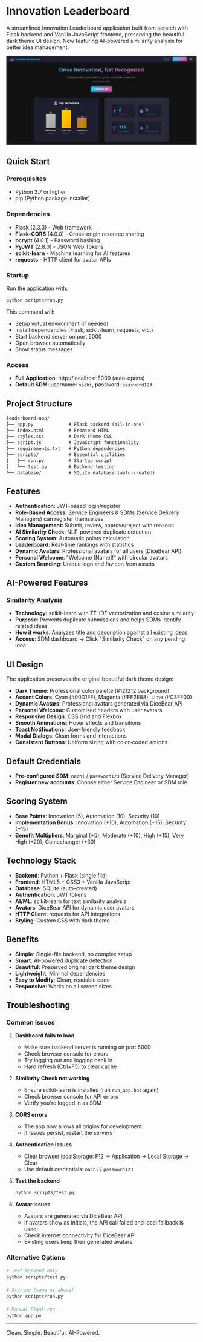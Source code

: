 # Innovation Leaderboard

A streamlined Innovation Leaderboard application built from scratch with Flask backend and Vanilla JavaScript frontend, preserving the beautiful dark theme UI design. Now featuring AI-powered similarity analysis for better idea management.

![Homepage](assets/homepage.png)

## Quick Start

### Prerequisites
- Python 3.7 or higher
- pip (Python package installer)

### Dependencies
- **Flask** (2.3.3) - Web framework
- **Flask-CORS** (4.0.0) - Cross-origin resource sharing
- **bcrypt** (4.0.1) - Password hashing
- **PyJWT** (2.8.0) - JSON Web Tokens
- **scikit-learn** - Machine learning for AI features
- **requests** - HTTP client for avatar APIs

### Startup

Run the application with:

```bash
python scripts/run.py
```

This command will:
- Setup virtual environment (if needed)
- Install dependencies (Flask, scikit-learn, requests, etc.)
- Start backend server on port 5000
- Open browser automatically
- Show status messages

### Access
- **Full Application**: http://localhost:5000 (auto-opens)
- **Default SDM**: username: `nachi`, password: `password123`

## Project Structure

```
leaderboard-app/
├── app.py             # Flask backend (all-in-one)
├── index.html         # Frontend HTML
├── styles.css         # Dark theme CSS
├── script.js          # JavaScript functionality
├── requirements.txt   # Python dependencies
├── scripts/           # Essential utilities
│   ├── run.py         # Startup script
│   └── test.py        # Backend testing
└── database/          # SQLite database (auto-created)
```

## Features

- **Authentication**: JWT-based login/register
- **Role-Based Access**: Service Engineers & SDMs (Service Delivery Managers) can register themselves
- **Idea Management**: Submit, review, approve/reject with reasons
- **AI Similarity Check**: NLP-powered duplicate detection
- **Scoring System**: Automatic points calculation
- **Leaderboard**: Real-time rankings with statistics
- **Dynamic Avatars**: Professional avatars for all users (DiceBear API)
- **Personal Welcome**: "Welcome [Name]!" with circular avatars
- **Custom Branding**: Unique logo and favicon from assets

## AI-Powered Features

### Similarity Analysis
- **Technology**: scikit-learn with TF-IDF vectorization and cosine similarity
- **Purpose**: Prevents duplicate submissions and helps SDMs identify related ideas
- **How it works**: Analyzes title and description against all existing ideas
- **Access**: SDM dashboard → Click "Similarity Check" on any pending idea

## UI Design

The application preserves the original beautiful dark theme design:
- **Dark Theme**: Professional color palette (#121212 background)
- **Accent Colors**: Cyan (#00D1FF), Magenta (#FF2E88), Lime (#C3FF00)
- **Dynamic Avatars**: Professional avatars generated via DiceBear API
- **Personal Welcome**: Customized headers with user avatars
- **Responsive Design**: CSS Grid and Flexbox
- **Smooth Animations**: Hover effects and transitions
- **Toast Notifications**: User-friendly feedback
- **Modal Dialogs**: Clean forms and interactions
- **Consistent Buttons**: Uniform sizing with color-coded actions

## Default Credentials

- **Pre-configured SDM**: `nachi` / `password123` (Service Delivery Manager)
- **Register new accounts**: Choose either Service Engineer or SDM role

## Scoring System

- **Base Points**: Innovation (5), Automation (10), Security (10)
- **Implementation Bonus**: Innovation (+10), Automation (+15), Security (+15)
- **Benefit Multipliers**: Marginal (+5), Moderate (+10), High (+15), Very High (+20), Gamechanger (+30)

## Technology Stack

- **Backend**: Python + Flask (single file)
- **Frontend**: HTML5 + CSS3 + Vanilla JavaScript
- **Database**: SQLite (auto-created)
- **Authentication**: JWT tokens
- **AI/ML**: scikit-learn for text similarity analysis
- **Avatars**: DiceBear API for dynamic user avatars
- **HTTP Client**: requests for API integrations
- **Styling**: Custom CSS with dark theme

## Benefits

- **Simple**: Single-file backend, no complex setup
- **Smart**: AI-powered duplicate detection
- **Beautiful**: Preserved original dark theme design
- **Lightweight**: Minimal dependencies
- **Easy to Modify**: Clean, readable code
- **Responsive**: Works on all screen sizes

## Troubleshooting

### Common Issues

1. **Dashboard fails to load**
   - Make sure backend server is running on port 5000
   - Check browser console for errors
   - Try logging out and logging back in
   - Hard refresh (Ctrl+F5) to clear cache

2. **Similarity Check not working**
   - Ensure scikit-learn is installed (run `run_app.bat` again)
   - Check browser console for API errors
   - Verify you're logged in as SDM

3. **CORS errors**
   - The app now allows all origins for development
   - If issues persist, restart the servers

4. **Authentication issues**
   - Clear browser localStorage: F12 → Application → Local Storage → Clear
   - Use default credentials: `nachi` / `password123`

5. **Test the backend**
   ```bash
   python scripts/test.py
   ```

6. **Avatar issues**
   - Avatars are generated via DiceBear API
   - If avatars show as initials, the API call failed and local fallback is used
   - Check internet connectivity for DiceBear API
   - Existing users keep their generated avatars

### Alternative Options

```bash
# Test backend only
python scripts/test.py

# Startup (same as above)
python scripts/run.py

# Manual Flask run
python app.py
```

---

Clean. Simple. Beautiful. AI-Powered.
